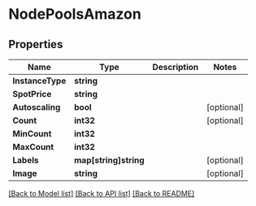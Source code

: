 # NodePoolsAmazon

## Properties
Name | Type | Description | Notes
------------ | ------------- | ------------- | -------------
**InstanceType** | **string** |  | 
**SpotPrice** | **string** |  | 
**Autoscaling** | **bool** |  | [optional] 
**Count** | **int32** |  | [optional] 
**MinCount** | **int32** |  | 
**MaxCount** | **int32** |  | 
**Labels** | **map[string]string** |  | [optional] 
**Image** | **string** |  | [optional] 

[[Back to Model list]](../README.md#documentation-for-models) [[Back to API list]](../README.md#documentation-for-api-endpoints) [[Back to README]](../README.md)


